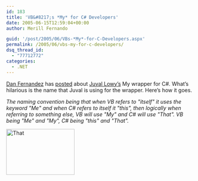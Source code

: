 ```yaml
---
id: 183
title: 'VB&#8217;s *My* for C# Developers'
date: 2005-06-15T12:59:04+00:00
author: Merill Fernando

guid: '/post/2005/06/VBs-*My*-for-C-Developers.aspx'
permalink: /2005/06/vbs-my-for-c-developers/
dsq_thread_id:
  - "77712772"
categories:
  - .NET
---
```

<p><a href="http://blogs.msdn.com/danielfe">Dan Fernandez</a> has <a href="http://blogs.msdn.com/danielfe/archive/2005/06/14/429092.aspx">posted</a> about <a href="http://www.longhornblogs.com/jlowy/">Juval Lowy&rsquo;s</a> My wrapper for C#. What&rsquo;s hilarious is the name that Juval is using for the wrapper. Here&rsquo;s how it goes.</p>
<p><em>The naming convention being that when VB refers to "itself" it uses the keyword "Me" and when C# refers to itself it "this", then logically when referring to something else, VB will use "My" and C# will use "That". VB being "Me" and "My", C# being "this" and "That".</em></p>
<p><img height="123" alt="That" src="http://www.merill.net/wp-content/uploads/contentbinary/05_2D06_2D15_2DThat.jpg" width="183" border="0" /></p>